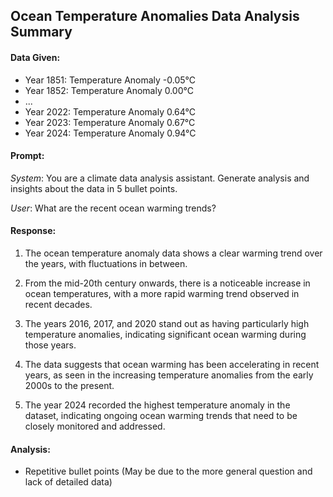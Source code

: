 ## Ocean Temperature Anomalies Data Analysis Summary

#### Data Given:
- Year 1851: Temperature Anomaly -0.05°C
- Year 1852: Temperature Anomaly 0.00°C
- ...
- Year 2022: Temperature Anomaly 0.64°C
- Year 2023: Temperature Anomaly 0.67°C
- Year 2024: Temperature Anomaly 0.94°C
#### **Prompt**:
_System_: You are a climate data analysis assistant. Generate analysis and insights about the data in 5 bullet points.

_User_: What are the recent ocean warming trends?

#### Response:
1. The ocean temperature anomaly data shows a clear warming trend over the years, with fluctuations in between.
   
2. From the mid-20th century onwards, there is a noticeable increase in ocean temperatures, with a more rapid warming trend observed in recent decades.

3. The years 2016, 2017, and 2020 stand out as having particularly high temperature anomalies, indicating significant ocean warming during those years.

4. The data suggests that ocean warming has been accelerating in recent years, as seen in the increasing temperature anomalies from the early 2000s to the present.

5. The year 2024 recorded the highest temperature anomaly in the dataset, indicating ongoing ocean warming trends that need to be closely monitored and addressed.

#### Analysis:
- Repetitive bullet points (May be due to the more general question and lack of detailed data)